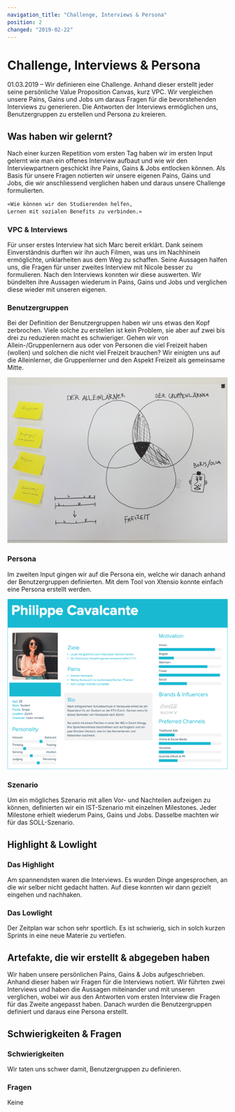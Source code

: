 ```yaml
---
navigation_title: "Challenge, Interviews & Persona"
position: 2
changed: "2019-02-22"
---
```


# Challenge, Interviews & Persona

01.03.2019 – Wir definieren eine Challenge. Anhand dieser erstellt jeder seine persönliche Value Proposition Canvas, kurz VPC. Wir vergleichen unsere Pains, Gains und Jobs um daraus Fragen für die bevorstehenden Interviews zu generieren. Die Antworten der Interviews ermöglichen uns, Benutzergruppen zu erstellen und Persona zu kreieren.

## Was haben wir gelernt?
Nach einer kurzen Repetition vom ersten Tag haben wir im ersten Input gelernt wie man ein offenes Interview aufbaut und wie wir den Interviewpartnern geschickt ihre Pains, Gains & Jobs entlocken können. Als Basis für unsere Fragen notierten wir unsere eigenen Pains, Gains und Jobs, die wir anschliessend verglichen haben und daraus unsere Challenge formulierten.

```html
«Wie können wir den Studierenden helfen, 
Lernen mit sozialen Benefits zu verbinden.»
```
### VPC & Interviews
Für unser erstes Interview hat sich Marc bereit erklärt. Dank seinem Einverständnis durften wir ihn auch Filmen, was uns im Nachhinein ermöglichte, unklarheiten aus dem Weg zu schaffen. Seine Aussagen halfen uns, die Fragen für unser zweites Interview mit Nicole besser zu formulieren. 
Nach den Interviews konnten wir diese auswerten. Wir bündelten ihre Aussagen wiederum in Pains, Gains und Jobs und verglichen diese wieder mit unseren eigenen.

### Benutzergruppen
Bei der Definition der Benutzergruppen haben wir uns etwas den Kopf zerbrochen. Viele solche zu erstellen ist kein Problem, sie aber auf zwei bis drei zu reduzieren macht es schwieriger. Gehen wir von Allein-/Gruppenlernern aus oder von Personen die viel Freizeit haben (wollen) und solchen die nicht viel Freizeit brauchen? Wir einigten uns auf die Alleinlerner, die Gruppenlerner und den Aspekt Freizeit als gemeinsame Mitte.

![Benutzergruppen](./_media/Benutzergruppen.jpg)

### Persona
Im zweiten Input gingen wir auf die Persona ein, welche wir danach anhand der Benutzergruppen definierten. Mit dem Tool von Xtensio konnte einfach eine Persona erstellt werden.

![Persona](./_media/Persona.png)

### Szenario
Um ein mögliches Szenario mit allen Vor- und Nachteilen aufzeigen zu können, definierten wir ein IST-Szenario mit einzelnen Milestones. Jeder Milestone erhielt wiederum Pains, Gains und Jobs. Dasselbe machten wir für das SOLL-Szenario.

## Highlight & Lowlight
### Das Highlight
Am spannendsten waren die Interviews. Es wurden Dinge angesprochen, an die wir selber nicht gedacht hatten. Auf diese konnten wir dann gezielt eingehen und nachhaken.

### Das Lowlight
Der Zeitplan war schon sehr sportlich. Es ist schwierig, sich in solch kurzen Sprints in eine neue Materie zu vertiefen.

## Artefakte, die wir erstellt & abgegeben haben
Wir haben unsere persönlichen Pains, Gains & Jobs aufgeschrieben. Anhand dieser haben wir Fragen für die Interviews notiert. Wir führten zwei Interviews und haben die Aussagen miteinander und mit unseren verglichen, wobei wir aus den Antworten vom ersten Interview die Fragen für das Zweite angepasst haben. Danach wurden die Benutzergruppen definiert und daraus eine Persona erstellt.
## Schwierigkeiten & Fragen
### Schwierigkeiten
Wir taten uns schwer damit, Benutzergruppen zu definieren.

### Fragen
Keine
